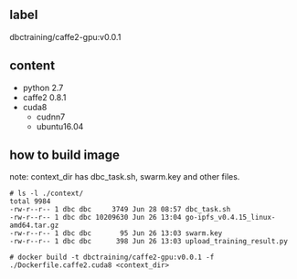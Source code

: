 
label
-
dbctraining/caffe2-gpu:v0.0.1

content
-
- python 2.7
- caffe2 0.8.1
- cuda8
    - cudnn7
    - ubuntu16.04


how to build image
-
note: context_dir has dbc_task.sh, swarm.key and other files.
```
# ls -l ./context/
total 9984
-rw-r--r-- 1 dbc dbc     3749 Jun 28 08:57 dbc_task.sh
-rw-r--r-- 1 dbc dbc 10209630 Jun 26 13:04 go-ipfs_v0.4.15_linux-amd64.tar.gz
-rw-r--r-- 1 dbc dbc       95 Jun 26 13:03 swarm.key
-rw-r--r-- 1 dbc dbc      398 Jun 26 13:03 upload_training_result.py

# docker build -t dbctraining/caffe2-gpu:v0.0.1 -f ./Dockerfile.caffe2.cuda8 <context_dir>
```

